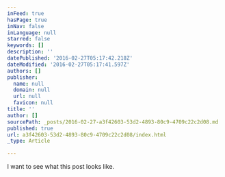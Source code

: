 ```yaml
---
inFeed: true
hasPage: true
inNav: false
inLanguage: null
starred: false
keywords: []
description: ''
datePublished: '2016-02-27T05:17:42.218Z'
dateModified: '2016-02-27T05:17:41.597Z'
authors: []
publisher:
  name: null
  domain: null
  url: null
  favicon: null
title: ''
author: []
sourcePath: _posts/2016-02-27-a3f42603-53d2-4893-80c9-4709c22c2d08.md
published: true
url: a3f42603-53d2-4893-80c9-4709c22c2d08/index.html
_type: Article

---
```

I want to see what this post looks like.
